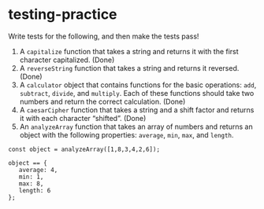 # testing-practice
Write tests for the following, and then make the tests pass!
1. A `capitalize` function that takes a string and returns it with the first character capitalized. (Done)
2. A `reverseString` function that takes a string and returns it reversed. (Done)
3. A `calculator` object that contains functions for the basic operations: `add`, `subtract`, `divide`, and `multiply`. Each of these functions should take two numbers and return the correct calculation. (Done)
4. A `caesarCipher` function that takes a string and a shift factor and returns it with each character “shifted”. (Done)
5. An `analyzeArray` function that takes an array of numbers and returns an object with the following properties: `average`, `min`, `max`, and `length`.
```
const object = analyzeArray([1,8,3,4,2,6]);

object == {
   average: 4,
   min: 1,
   max: 8,
   length: 6
};
```